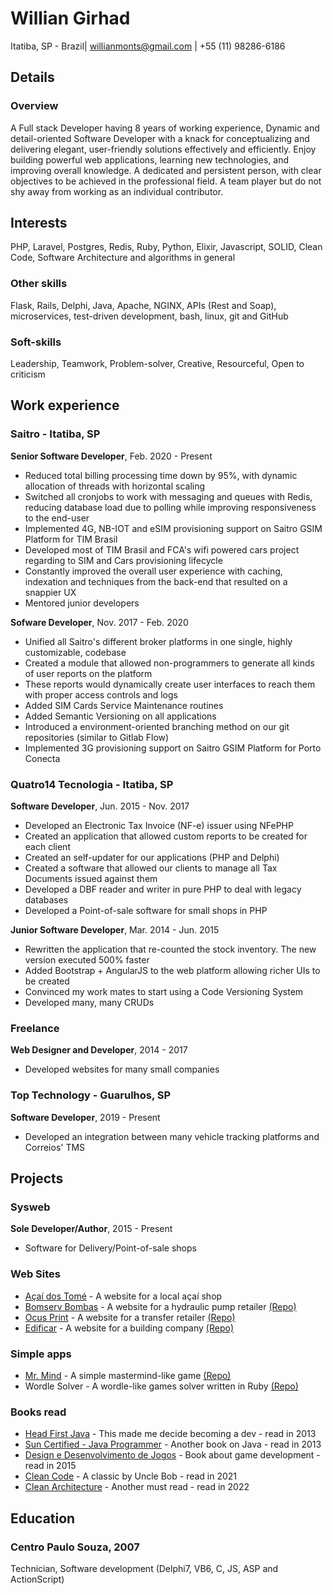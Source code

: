 # Willian Girhad
Itatiba, SP - Brazil| willianmonts@gmail.com | +55 (11) 98286-6186

## Details

### Overview
A Full stack Developer having 8 years of working experience,  Dynamic and detail-oriented Software Developer with a knack for conceptualizing and delivering elegant, user-friendly solutions effectively and efficiently.
Enjoy building powerful web applications, learning new technologies, and improving overall knowledge. A dedicated and persistent person, with clear objectives to be achieved in the professional field. A team player but do not shy away from working as an individual contributor.

## Interests
PHP, Laravel, Postgres, Redis, Ruby, Python, Elixir, Javascript, SOLID, Clean Code, Software Architecture and algorithms in general

### Other skills
Flask, Rails, Delphi, Java, Apache, NGINX, APIs (Rest and Soap), microservices, test-driven development, bash, linux, git and GitHub

### Soft-skills
Leadership, Teamwork, Problem-solver, Creative, Resourceful, Open to criticism

## Work experience
### Saitro - Itatiba, SP
**Senior Software Developer**, Feb. 2020 - Present
- Reduced total billing processing time down by 95%, with dynamic allocation of threads with horizontal scaling
- Switched all cronjobs to work with messaging and queues with Redis, reducing database load due to polling while improving responsiveness to the end-user
- Implemented 4G, NB-IOT and eSIM provisioning support on Saitro GSIM Platform for TIM Brasil
- Developed most of TIM Brasil and FCA's wifi powered cars project regarding to SIM and Cars provisioning lifecycle
- Constantly improved the overall user experience with caching, indexation and techniques from the back-end that resulted on a snappier UX
- Mentored junior developers

**Sofware Developer**, Nov. 2017 - Feb. 2020
- Unified all Saitro's different broker platforms in one single, highly customizable, codebase
- Created a module that allowed non-programmers to generate all kinds of user reports on the platform
- These reports would dynamically create user interfaces to reach them with proper access controls and logs
- Added SIM Cards Service Maintenance routines
- Added Semantic Versioning on all applications
- Introduced a environment-oriented branching method on our git repositories (similar to Gitlab Flow)
- Implemented 3G provisioning support on Saitro GSIM Platform for Porto Conecta

### Quatro14 Tecnologia - Itatiba, SP
**Software Developer**, Jun. 2015 - Nov. 2017
- Developed an Electronic Tax Invoice (NF-e) issuer using NFePHP
- Created an application that allowed custom reports to be created for each client
- Created an self-updater for our applications (PHP and Delphi)
- Created a software that allowed our clients to manage all Tax Documents issued against them
- Developed a DBF reader and writer in pure PHP to deal with legacy databases
- Developed a Point-of-sale software for small shops in PHP

**Junior Software Developer**, Mar. 2014 - Jun. 2015
- Rewritten the application that re-counted the stock inventory. The new version executed 500% faster
- Added Bootstrap + AngularJS to the web platform allowing richer UIs to be created
- Convinced my work mates to start using a Code Versioning System
- Developed many, many CRUDs

### Freelance
**Web Designer and Developer**, 2014 - 2017
- Developed websites for many small companies

### Top Technology - Guarulhos, SP
**Software Developer**, 2019 - Present
- Developed an integration between many vehicle tracking platforms and Correios' TMS

## Projects

### Sysweb
**Sole Developer/Author**, 2015 - Present
- Software for Delivery/Point-of-sale shops

### Web Sites
- [Açaí dos Tomé](https://www.acaidostome.com.br/) - A website for a local açaí shop
- [Bomserv Bombas](https://wgirhad.github.io/bomserv-website/) - A website for a hydraulic pump retailer [(Repo)](https://github.com/wgirhad/bomserv-website)
- [Ocus Print](https://wgirhad.github.io/ocusprint-website/) - A website for a transfer retailer [(Repo)](https://github.com/wgirhad/ocusprint-website)
- [Edificar](https://wgirhad.github.io/edificar-website/) - A website for a building company [(Repo)](https://github.com/wgirhad/edificar-website)

### Simple apps
- [Mr. Mind](https://www.girhad.com.br/games/mrmind/) - A simple mastermind-like game [(Repo)](https://github.com/wgirhad/mrmind)
- Wordle Solver - A wordle-like games solver written in Ruby [(Repo)](https://github.com/wgirhad/wordle-solver)

### Books read
- [Head First Java](https://isbnsearch.org/isbn/9780596009205) - This made me decide becoming a dev - read in 2013
- [Sun Certified - Java Programmer](https://isbnsearch.org/isbn/9788573939224) - Another book on Java - read in 2013
- [Design e Desenvolvimento de Jogos](https://isbnsearch.org/isbn/9789727227624) - Book about game development - read in 2015
- [Clean Code](https://isbnsearch.org/isbn/9780132350884) - A classic by Uncle Bob - read in 2021
- [Clean Architecture](https://isbnsearch.org/isbn/9780134494166) - Another must read - read in 2022

## Education
### Centro Paulo Souza, 2007
Technician, Software development (Delphi7, VB6, C, JS, ASP and ActionScript)

